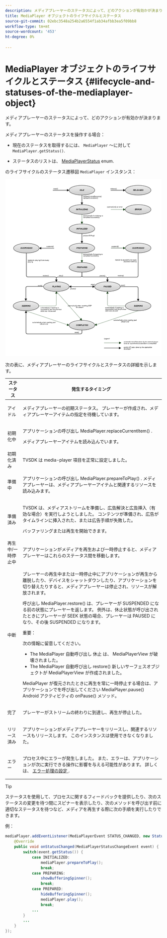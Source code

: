```yaml
---
description: メディアプレーヤーのステータスによって、どのアクションが有効かが決まります。
title: MediaPlayer オブジェクトのライフサイクルとステータス
source-git-commit: 02ebc3548a254b2a6554f1ab34afbb3ea5f09bb8
workflow-type: tm+mt
source-wordcount: '453'
ht-degree: 0%

---
```


# MediaPlayer オブジェクトのライフサイクルとステータス {#lifecycle-and-statuses-of-the-mediaplayer-object}

メディアプレーヤーのステータスによって、どのアクションが有効かが決まります。

メディアプレーヤーのステータスを操作する場合：

* 現在のステータスを取得するには、 `MediaPlayer` ～に対して `MediaPlayer.getStatus()`.

* ステータスのリストは、 [MediaPlayerStatus](https://help.adobe.com/en_US/primetime/api/psdk/javadoc_2.7/com/adobe/mediacore/MediaPlayerStatus.html) enum.

のライフサイクルのステータス遷移図 `MediaPlayer` インスタンス：
<!--<a id="fig_A6425F24C7734DC681D992859D2A6743"></a>-->

![](assets/media_player_statuses.png)

次の表に、メディアプレーヤーのライフサイクルとステータスの詳細を示します。

<table id="table_82757A0043EB4AACA474E6B30326A6B7"> 
 <thead> 
  <tr> 
   <th colname="col1" class="entry"> ステータス </th> 
   <th colname="col2" class="entry"> 発生するタイミング </th> 
  </tr> 
 </thead>
 <tbody> 
  <tr> 
   <td colname="col1"> アイドル </td> 
   <td colname="col2"> <p>メディアプレーヤーの初期ステータス。 プレーヤーが作成され、メディアプレーヤーアイテムの指定を待機しています。 </p> </td> 
  </tr> 
  <tr> 
   <td colname="col1"> 初期化中 </td> 
   <td colname="col2"> <p>アプリケーションの呼び出し <span class="codeph"> MediaPlayer.replaceCurrentItem() </span>. </p> <p>メディアプレーヤーアイテムを読み込んでいます。 </p> </td> 
  </tr> 
  <tr> 
   <td colname="col1"> 初期化済み </td> 
   <td colname="col2"> <p>TVSDK は media-player 項目を正常に設定しました。 </p> </td> 
  </tr> 
  <tr> 
   <td colname="col1"> 準備中 </td> 
   <td colname="col2"> <p>アプリケーションの呼び出し <span class="codeph"> MediaPlayer.prepareToPlay() </span>. メディアプレーヤーは、メディアプレーヤーアイテムと関連するリソースを読み込みます。 </p> </td> 
  </tr> 
  <tr> 
   <td colname="col1"> 準備済み </td> 
   <td colname="col2"> <p>TVSDK は、メディアストリームを準備し、広告解決と広告挿入（有効な場合）を実行しようとしました。 コンテンツが準備され、広告がタイムラインに挿入された、または広告手順が失敗した。 </p> <p>バッファリングまたは再生を開始できます。 </p> </td> 
  </tr> 
  <tr> 
   <td colname="col1"> 再生中/一時停止中 </td> 
   <td colname="col2"> <p>アプリケーションがメディアを再生および一時停止すると、メディアプレーヤーはこれらのステータス間を移動します。 </p> </td> 
  </tr> 
  <tr> 
   <td colname="col1"> 中断 </td> 
   <td colname="col2"> <p>プレーヤーの再生中または一時停止中にアプリケーションが再生から離脱したり、デバイスをシャットダウンしたり、アプリケーションを切り替えたりすると、メディアプレーヤーは停止され、リソースが解放されます。 </p> <p>呼び出し <span class="codeph"> MediaPlayer.restore() </span> は、プレーヤーが SUSPENDED になる前の状態にプレーヤーを返します。 例外は、休止状態が呼び出されたときにプレーヤーが SEEK 状態の場合、プレーヤーは PAUSED になり、その後 SUSPENDED になります。 </p> <p>重要：  <p>次の情報に留意してください。 
      <ul id="ul_1B21668994D1474AAA0BE839E0D69B00"> 
       <li id="li_08459A3AB03C45588D73FA162C27A56C">The <span class="codeph"> MediaPlayer </span> 自動呼び出し <span class="codeph"> 休止 </span> は、 <span class="codeph"> MediaPlayerView </span> が破壊されました。 </li> 
       <li id="li_B9926AA2E7B9441490F37D24AE2678A1">The <span class="codeph"> MediaPlayer </span> 自動呼び出し <span class="codeph"> restore() </span> 新しいサーフェスオブジェクトが <span class="codeph"> MediaPlayerView </span> が作成されました。 </li> 
      </ul> </p> </p> <p>MediaPlayer が復元されたときに再生を常に一時停止する場合は、アプリケーションでを呼び出してください <span class="codeph"> MediaPlayer.pause() </span> Android アクティビティの <span class="codeph"> onPause() </span> メソッド。 </p> </td> 
  </tr> 
  <tr> 
   <td colname="col1"> 完了 </td> 
   <td colname="col2"> <p>プレーヤーがストリームの終わりに到達し、再生が停止した。 </p> </td> 
  </tr> 
  <tr> 
   <td colname="col1"> リリース済み </td> 
   <td colname="col2"> <p>アプリケーションがメディアプレーヤーをリリースし、関連するリソースもリリースします。 このインスタンスは使用できなくなりました。 </p> </td> 
  </tr> 
  <tr> 
   <td colname="col1"> エラー </td> 
   <td colname="col2"> <p>プロセス中にエラーが発生しました。 また、エラーは、アプリケーションが次に実行できる操作に影響を与える可能性があります。 詳しくは、 <a href="../../../tvsdk-2.7-for-android/content-playback-options/t-psdk-android-2.7-error-handling-set-up.md#set-up-error-handling" format="dita" scope="local"> エラー処理の設定 </a>. </p> </td> 
  </tr> 
 </tbody> 
</table>

>[!TIP]
>
>ステータスを使用して、プロセスに関するフィードバックを提供したり、次のステータスの変更を待つ間にスピナーを表示したり、次のメソッドを呼び出す前に適切なステータスを待つなど、メディアを再生する際に次の手順を実行したりできます。

例：

```java
mediaPlayer.addEventListener(MediaPlayerEvent STATUS_CHANGED, new StatusChangeEventListener() { 
    @Override  
    public void onStatusChanged(MediaPlayerStatusChangeEvent event) { 
        switch(event.getStatus()) { 
            case INITIALIZED: 
                mediaPlayer.prepareToPlay(); 
                break; 
            case PREPARING: 
                showBufferingSpinner(); 
                break; 
            case PREPARED: 
                hideBufferingSpinner(); 
                mediaPlayer.play(); 
                break; 
            ...                
        } 
        ... 
    } 
}); 
```
